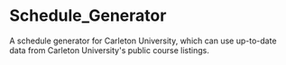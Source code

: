 # Schedule_Generator
 A schedule generator for Carleton University, which can use up-to-date data from Carleton University's public course listings.
